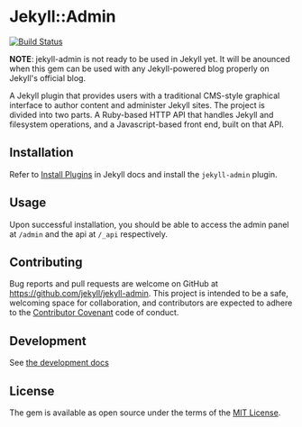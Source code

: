 # Jekyll::Admin

[![Build Status](https://travis-ci.org/jekyll/jekyll-admin.svg?branch=master)](https://travis-ci.org/jekyll/jekyll-admin)

**NOTE**: jekyll-admin is not ready to be used in Jekyll yet. It will be anounced when this gem can be used with any Jekyll-powered blog properly on Jekyll's official blog.

A Jekyll plugin that provides users with a traditional CMS-style graphical interface to author content and administer Jekyll sites. The project is divided into two parts. A Ruby-based HTTP API that handles Jekyll and filesystem operations, and a Javascript-based front end, built on that API.

## Installation

Refer to [Install Plugins](https://jekyllrb.com/docs/plugins/#installing-a-plugin) in Jekyll docs and install the `jekyll-admin` plugin.

## Usage

Upon successful installation, you should be able to access the admin panel at `/admin` and the api at `/_api` respectively.

## Contributing

Bug reports and pull requests are welcome on GitHub at https://github.com/jekyll/jekyll-admin. This project is intended to be a safe, welcoming space for collaboration, and contributors are expected to adhere to the [Contributor Covenant](http://contributor-covenant.org) code of conduct.

## Development

See [the development docs](/docs/development.md)

## License

The gem is available as open source under the terms of the [MIT License](http://opensource.org/licenses/MIT).
